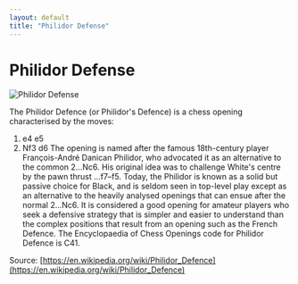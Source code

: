 ```yaml
---
layout: default
title: "Philidor Defense"
---
```


# Philidor Defense

![Philidor Defense](https://www.thechesswebsite.com/wp-content/uploads/2014/12/philidor.jpg)

The Philidor Defence (or Philidor's Defence) is a chess opening characterised by the moves:

1. e4 e5
2. Nf3 d6
The opening is named after the famous 18th-century player François-André Danican Philidor, who advocated it as an alternative to the common 2...Nc6. His original idea was to challenge White's centre by the pawn thrust ...f7–f5.
Today, the Philidor is known as a solid but passive choice for Black, and is seldom seen in top-level play except as an alternative to the heavily analysed openings that can ensue after the normal 2...Nc6. It is considered a good opening for amateur players who seek a defensive strategy that is simpler and easier to understand than the complex positions that result from an opening such as the French Defence.
The Encyclopaedia of Chess Openings code for Philidor Defence is C41.

Source: [https://en.wikipedia.org/wiki/Philidor_Defence](https://en.wikipedia.org/wiki/Philidor_Defence)
